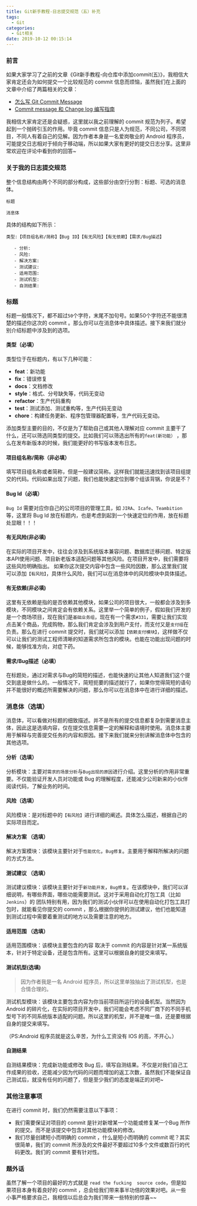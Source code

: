 ```yaml
---
title: Git新手教程-日志提交规范（五）补充
tags:
  - Git
categories:
  - Git相关
date: 2019-10-12 00:15:14
---
```



### 前言

如果大家学习了之前的文章《Git新手教程-向仓库中添加commit(五)》，我相信大家肯定还会为如何提交一个比较规范的 commit 信息而烦恼，虽然我们在上面的文章中介绍了两篇相关的文章：

- [怎么写 Git Commit Message](https://www.jianshu.com/p/0117334c75fc)
- [Commit message 和 Change log 编写指南](http://www.ruanyifeng.com/blog/2016/01/commit_message_change_log.html)

我相信大家肯定还是会疑惑，这里就以我之前理解的 commit 规范为列子。希望起到一个抛砖引玉的作用。毕竟 commit 信息只是人为规范，不同公司，不同项目，不同人有着自己的见解。因为作者本身是一名爱岗敬业的 Android 程序员，可能提交日志相对于倾向于移动端，所以如果大家有更好的提交日志分享。这里非常欢迎在评论中看到你的回答~
  
### 关于我的日志提交规范

整个信息结构由两个不同的部分构成，这些部分由空行分割：标题、可选的消息体。

```text
标题

消息体
```

具体的结构如下所示：

```text
类型:【项目组名称/简称】【Bug ID】【有无风险】【有无依赖】【需求/Bug描述】

   - 分析:
   - 风险:
   - 解决方案:
   - 测试建议:
   - 适用范围:
   - 测试机型:
   - 自测结果:
```

### 标题

标题一般情况下，都不超过`50`个字符，末尾不加句号。如果50个字符还不能很清楚的描述你这次的 commit 。那么你可以在消息体中具体描述。接下来我们就分别介绍标题中涉及到的选项。

#### 类型（必填）

类型位于在标题内，有以下几种可能：

- **feat**：新功能
- **fix**：错误修复
- **docs**：文档修改
- **style**：格式、分号缺失等，代码无变动
- **refactor**：生产代码重构
- **test**：测试添加、测试重构等，生产代码无变动
- **chore**：构建任务更新、程序包管理器配置等，生产代码无变动。

添加类型主要的目的，不仅是为了帮助自己或其他人理解对应 commit 主要干了什么，还可以筛选同类型的提交。比如我们可以筛选出所有的`feat(新功能）` ，那么在发布新版本的时候，我们能更好的书写版本发布日志。

#### 项目组名称/简称（非必填）

填写项目组名称或者简称，但是一般建议简称。这样我们就能迅速找到该项目组提交的代码。代码如果出现了问题，我们也能快速定位到哪个组该背锅，你说是不？

#### Bug Id（必填）

`Bug Id` 需要对应你自己的公司项目的管理工具，如 `JIRA`、`Icafe`、`Teambition` 等，这里将 Bug Id 放在标题内，也是考虑到起到一个快速定位的作用，放在标题处显眼！！！

#### 有无风险(非必填)

在实际的项目开发中，往往会涉及到系统版本兼容问题、数据库迁移问题、特定版本API使用问题、项目新老版本适配问题等其他风险。在项目开发中，我们需要将这些风险明确指出。 如果你这次提交内容中包含一些风险因数，那么这里我们就可以添加`【有风险】`，具体什么风险，我们可以在消息体中的风险模块中具体描述。

#### 有无依赖(非必填)

这里有无依赖是指的是否依赖其他模块，如果公司的项目很大，一般都会涉及到多模块，不同模块之间肯定会有依赖关系。这里举一个简单的例子，假如我们开发的是一个商场项目，现在我们是`基础业务组`，现在有一个需求`#331`，需要让我们实现点击某个商品，完成购物，那么我们肯定会涉及到用户支付，而支付又是`支付组`在负责。那么在进行 commit 提交时，我们就可以添加`【依赖支付模块】`，这样做不仅可以让我们的测试工程师清晰的知道需求所包含的模块。也能在功能出现问题的时候，能够找准方向，对症下药。

#### 需求/Bug描述（必填）

在标题处，通过对需求与Bug的简短的描述，也能快速的让其他人知道我们这个提交到底是做什么的。一般情况下，简短扼要的描述就行了，如果你觉得简短的语句并不能很好的概述所需要解决的问题，那么你可以在消息体中在进行详细的描述。

### 消息体（选填）

消息体，可以看做对标题的细致描述。并不是所有的提交信息都复杂到需要消息主体，因此这是选填内容，仅在提交信息需要一定的解释和语境时使用。消息体主要用于解释与完善提交任务的内容和原因。接下来我们就来分别讲解消息体中包含的其他选项。

#### 分析（选填）

分析模块：主要对`需求的场景分析`与`Bug出现的原因`进行介绍。这里分析的作用非常重要。不仅能验证开发人员对功能或 Bug 的理解程度，还能减少公司新来的小伙伴阅读代码，了解业务的时间。

#### 风险（选填）

风险模块：是对标题中的`【有风险】`进行详细的阐述。具体怎么描述，根据自己的实际项目而定。

#### 解决方案 （选填）

解决方案模块：该模块主要针对于`性能优化`，`Bug修复`。主要用于解释所解决的问题的方式方法。

#### 测试建议 （选填）

测试建议模块：该模块主要针对于`新功能开发`，`Bug修复`。在该模块中，我们可以详细说明，有哪些界面，哪些功能需要测试。这对于采用自动化打包工具（比如 `Jenkins`）的 团队特别有用，因为我们的测试小伙伴可以在使用自动化打包工具打包时，就能看见你提交的 commit ，那么根据你提供的测试建议，他们也能知道到测试过程中需要着重测试的地方以及需要注意的地方。

#### 适用范围 （选填）

适用范围模块：该模块主要包含的内容 取决于 commit 的内容是针对某一系统版本，针对于特定设备，还是包含所有。这里可以根据自身的提交来填写。

#### 测试机型(选填)

>因为作者我是一名 Android 程序员，所以这里单独抽出了测试机型，也是合情合理的。

测试机型模块：该模块主要包含内容为你当前项目所运行的设备机型。当然因为 Android 的碎片化，在实际的项目开发中，我们可能会考虑不同厂商下的不同手机型号下的不同系统版本适配的问题。所以这里的机型，并不是唯一值，还是要根据自身的提交来填写。

（PS:Android 程序员就是这么辛苦，为什么工资没有 IOS 的高，不开心。）

#### 自测结果

自测结果模块：完成新功能或修改 Bug 后，填写自测结果。不仅是对我们自己工作成果的验收，还能减少因为代码的问题而增加的返工次数，虽然我们不能保证自己测试后，就没有任何的问题了，但是至少我们的态度是端正的对吧~

### 其他注意事项

在进行 commit 时，我们仍然需要注意以下事项：

- 我们需要保证对项目的 commit 是针对新增某一个功能或修复某一个Bug 所作的提交。而不是该提交中包含对其他功能模块的修改。
- 我们尽量创建短小而明确的 commit ，什么是短小而明确的 commit 呢？其实很简单，我们的 commit 所涉及的文件最好不要超过10多个文件或数百行的代码更改。我们的 commit 要有针对性。

### 题外话

虽然了解一个项目的最好的方式就是 `read the fucking  source code`，但是如果项目本身有着良好的 commit ，总会给我们带来事半功倍的效果对吧。从一些小事严格要求自己，我相信以后总会为我们带来一些特别的惊喜~~
